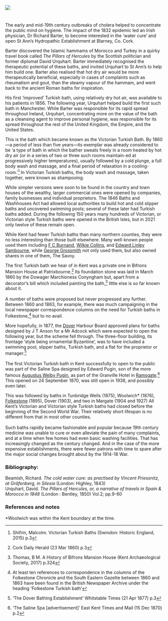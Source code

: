 <a href="https://dev.visual-essays.app"><img src="https://dev-visual-essays.netlify.app/images/ve-button.png"></a> 
<param ve-config title="Victorian Turkish baths" author="Malcolm Shifrin" layout="vtl" banner="/images/banners/19c.jpg">

<param ve-entity eid="Q736439" aliases="Ramsgate">
<param ve-entity eid="Q618045" aliases="Margate">
<param ve-entity eid="Q179224" aliases="Dover">
<param ve-entity eid="Q7148079" aliases="Patrixbourne">
<param ve-entity eid="Q375314" aliases="Folkestone">
<param ve-entity eid="Q665489" aliases="Tunbridge Wells">
<param ve-entity eid="Q23298" aliases="Kent">

<param ve-map center="Q1094104" zoom="10">

<!-- Historical map layers -->
<param ve-map-layer mapwarper mapwarper-id="44832" title="Kent Topo Survey 1860">
<!-- <param mapwarper mapwarper-id="44832" title="Kent Topo Survey 1860" ve-map-layer/> -->
<param ve-map-layer active allmaps allmaps-id="d93beb8a7cb608af" title="Kent Ordnance Survey 1860" />

#

The early and mid-19th century outbreaks of cholera helped to concentrate the public mind on hygiene. The impact of the 1832 epidemic led an Irish physician, Dr Richard Barter, to become interested in the ‘water cure’ and open St Ann’s Hydropathic Establishment at Blarney, Co. Cork. 
<param ve-image url="https://stor.artstor.org/stor/bb4edc13-7c73-4c21-a5fe-ed7f69fb9b8d" label="Dr Richard Barter" attribution="By kind permission of M.R. Shifrin">

Barter discovered the Islamic hammams of Morocco and Turkey in a quirky travel book called _The Pillars of Hercules_ by the Scottish politician and former diplomat David Urquhart. Barter immediately recognised the therapeutic potential of these baths, and invited Urquhart to St Ann’s to help him build one. Barter also realised that hot dry air would be more therapeutically beneficial, especially in cases of complaints such as rheumatism and gout, than the steamy vapour of the hammam, and went back to the ancient Roman baths for inspiration. 
<param ve-image url="https://iiif.wellcomecollection.org/image/b29351066_0002_0007.jp2/full/full/0/default.jpg" label="The Pillars of Hercules, or, A narrative of travels in Spain and Morocco in 1848 / By David Urquhart" attribution="The Wellcome Collection, no known copyright">

His first ‘improved’ Turkish bath, using relatively dry hot air, was available to his patients in 1856. The following year, Urquhart helped build the first such bath in Manchester. While Barter was responsible for its rapid spread throughout Ireland, Urquhart, concentrating more on the value of the bath as a cleansing agent to improve personal hygiene, was responsible for its spread throughout the rest of the United Kingdom, the Empire, and the United States.
<param ve-image url="https://upload.wikimedia.org/wikipedia/commons/5/55/David_Urquhart_%281805-1877%29.jpg" label="David Urquhart" attribution="Unknown author, Public domain, via Wikimedia Commons">

This is the bath which became known as the Victorian Turkish Bath. By 1860 —a period of less than five years—its exemplar was already considered to be ‘a type of bath in which the bather sweats freely in a room heated by hot dry air (or in a series of two or three such rooms maintain-ed at progressively higher temperatures), usually followed by a cold plunge, a full body wash and massage, and a final period of relaxation in a cooling-room.’[^ref1]  In Victorian Turkish baths, the body wash and massage, taken together, were known as shampooing.
<param ve-image url="https://iiif.wellcomecollection.org/image/L0005395/full/full/0/default.jpg" Label="Punch, or, the London Charivari" attribution="Credit: Wellcome Collection. Public Domain Mark" license="CC BY 4.0">
<param ve-map center="Q23298" zoom="10">

While simpler versions were soon to be found in the country and town houses of the wealthy, larger commercial ones were opened by companies, family businesses and individual proprietors. The 1846 Baths and Washhouses Act had allowed local authorities to build hot and cold slipper baths and uncovered swimming pools; several of these later had Turkish baths added. During the following 150 years many hundreds of Victorian, or Victorian style Turkish baths were opened in the British Isles, but in 2021 only twelve of these remain open.
<param ve-image url="https://stor.artstor.org/stor/470cd2c9-931b-4036-9a67-66079d3f8925" label="Biggin Hall, site of the former Turkish baths, Dover" attribution="M.R. Shifrin">

While Kent had fewer Turkish baths than many northern counties, they were no less interesting than those built elsewhere. Many well-known people used them including 
[F C Burnand](/19c/19c-burnand-biography/), [Wilkie Collins](/19c/19c-collins-biography/), and [Edward Linley Sambourne](/19c/19c-sambourne-biography/), while [George Grossmith](/19c/19c-grossmith-biography/) not only used them, but also owned shares in one of them, The Savoy.
<param ve-image url="https://upload.wikimedia.org/wikipedia/commons/6/64/Edward_Linley_Sambourne%2C_self_portrait_1891.png" label="Edward Linley Sambourne" attribution="Public domain, via Wikimedia Commons">

The first Turkish bath we hear of in Kent was a private one in Bifrons Mansion House at Patrixbourne.[^ref2]  Its foundation stone was laid in March 1860 by the Dowager Marchioness Conyngham but, apart from a decorator’s bill which included painting the bath,[^ref3]  little else is so far known about it.
<br><br>
A number of baths were proposed but never progressed any further. Between 1860 and 1863, for example, there was much campaigning in the local newspaper correspondence columns on the need for Turkish baths in Folkestone,[^ref4]  but to no avail.
<param ve-image url="https://upload.wikimedia.org/wikipedia/commons/8/86/Jan_Wyck_-_Bifrons_Park%2C_Kent_-_Google_Art_Project.jpg" label="An early portrait of Bifrons Park, by Jan Wyck between 1695 and 1705">
<param ve-map center="Q7148079" zoom="12">

More hopefully, in 1877, the [Dover](/19c/19c-dover) Harbour Board approved plans for baths designed by J T Anson for a Mr Adcock which were expected to open the following year, but the scheme fell through. The three-floor building, its frontage ‘style being ornamental Byzantine’, was to have included a swimming pool, slipper baths, Turkish bath, and a flat for the proprietor or manager.[^ref7]
<br><br>
The first Victorian Turkish bath in Kent successfully to open to the public was part of the Saline Spa designed by Edward Pugin, son of the more famous [Augustus Welby Pugin](/19c/19c-pugin-biography), as part of the Granville Hotel in [Ramsgate](/19c/19c-ramsgate).[^ref8]  This opened on 24 September 1870, was still open in 1938, and possibly even later.
<param ve-image url="https://stor.artstor.org/stor/3c62d8de-ea92-4d3e-abcc-efc9d1b39728" label="Advertisement in The Globe for the Granville Hotel">

This was followed by baths in Tunbridge Wells (1875), Woolwich* (1876), [Folkestone](/19c/19c-folkestone/) (1895), Dover (1903), and two in Margate (1904 and 1927)
All Kent’s Victorian and Victorian style Turkish baths had closed before the beginning of the Second World War. Their relatively short lifespan is no different from that in most other counties. 
<br><br>
Such baths rapidly became fashionable and popular because 19th century medicine was unable to cure or even alleviate the pain of many complaints, and at a time when few homes had even basic washing facilities. That has increasingly changed as the century changed. And in the case of the more expensive establishments, there were fewer patrons with time to spare after the major social changes brought about by the 1914-18 War. 
<param ve-image url="https://stor.artstor.org/stor/73026e16-50c4-4401-94c3-8980a2eb39b1" label="Victorian Turkish baths" attribution="By kind permission of M.R.Shifrin">

### Bibliography:
Beamish, Richard.  _The cold water cure: as practised by Vincent Priessnitz, at Gräfenberg, in Silesia_ (London: Highley, 1843)   
Urquhart, David.  _The Pillars of Hercules, or, a narrative of travels in Spain & Morocco in 1848_ (London : Bentley, 1850) Vol.2; pp.9-60

### References and notes
[^ref1]: Shifrin, Malcolm. Victorian Turkish Baths (Swindon: Historic England, 2015) p.3    
[^ref2]: Cork Daily Herald   (23 Mar 1860)   p.3   
[^ref3]: Thomas, B M. A History of Bifrons Mansion House   (Kent Archaeological Society, 2017)   p.324   
[^ref4]: At least ten references to correspondence in the columns of the Folkestone Chronicle and the South Eastern Gazette between 1860 and 1863 have been found in the British Newspaper Archive under the heading ‘Folkestone Turkish bath’   
[^ref5]: ‘Proposed establishment of public baths and wash-houses’   Thanet Advertiser   (8 Dec 1866) p.3;
‘Proposed public baths and washhouses for Margate’   Folkestone Chronicle   (15 Dec 1866)  p.5   
[^ref6]: Rochester, Chatham & Gillingham Journal   (13 May 1876)   p.2   
[^ref7]: ‘The Dover Bathing Establishment’   Whitstable Times   (21 Apr 1877)   p.3   
[^ref8]: ‘The Saline Spa [advertisement]’   East Kent Times and Mail   (15 Dec 1870)   p.2   

*Woolwich was within the Kent boundary at the time.
